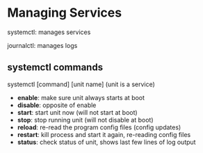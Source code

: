 # Managing Services

systemctl: manages services

journalctl: manages logs


## systemctl commands

systemctl [command] [unit name] (unit is a service)

- **enable**: make sure unit always starts at boot
- **disable**: opposite of enable
- **start**: start unit now (will not start at boot)
- **stop**: stop running unit (will not disable at boot)
- **reload**: re-read the program config files (config updates)
- **restart**: kill process and start it again, re-reading config files
- **status**: check status of unit, shows last few lines of log output

